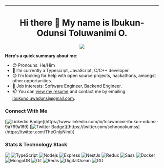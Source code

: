 
---



<h1 align="center">Hi there 👋 My name is Ibukun-Odunsi Toluwanimi O.
</h1>
<p align="center">
  <a href="https://github.com/DenverCoder1/readme-typing-svg"><img src="https://readme-typing-svg.herokuapp.com?lines=Software+Engineer;Backend+Developer;Smart+Contract%20|%20OOP%20;Always%20learning%20new%20things&center=true&width=500&height=50"></a>
</p>

<!-- #### I am currently a Back-End Software Engineer and aspiring Devops and Security enthusiast with a passion for videogames. -->

**Here's a quick summary about me**:
- 😊 Pronouns: He/Him
- 🌱 I’m currently a Typescript, JavaScript, C/C++ developer.
- 😊 I’m looking for help with open source projects, hackathons, amongst other opportunities.
- 💼 Job interests: Software Engineer, Backend Engineer.
- 📫 You can [view my resume](https://docs.google.com/document/d/1H2R6EIeDXhbrjmEruQIN1DE4SjSOU6ZB/edit?usp=sharing&ouid=116648695553061576370&rtpof=true&sd=true) and contact me by emailing ibukunoluwadunsi@gmail.com.

### Connect With Me
[![Linkedin Badge](https://img.shields.io/badge/-nimi-blue?style=for-the-badge&logo=Linkedin&logoColor=white&link=[https://www.linkedin.com/in/toluwanimi-ibukun-odunsi-9a769a169](https://www.linkedin.com/in/toluwanimi-ibukun-odunsi-9a769a169))](https://www.linkedin.com/in/toluwanimi-ibukun-odunsi-9a769a169) [![Twitter Badge](https://img.shields.io/badge/-@TheOnlyNimi-1ca0f1?style=for-the-badge&logo=twitter&logoColor=white&link=[https://twitter.com/TheOnlyNimi](https://twitter.com/TheOnlyNimi))]([https://twitter.com/schnoookumss](https://twitter.com/TheOnlyNimi))



### Stats & Technology Stack

<p>
  <!-- <img align="left" width="490" height="165" src="https://github-readme-stats.vercel.app/api/top-langs/?username=nimi-io&langs_count=10&layout=compact&theme=dark"/> -->
  <img align="left" src="https://github-readme-stats.vercel.app/api/top-langs/?username=nimi-io&langs_count=6&count_private=true&hide=php,c,Batchfile,Assembly,c%2B%2B,scss,makefile&layout=compact&theme=radical"/>
  <p>
<img alt="TypeScript" src="https://img.shields.io/badge/typescript%20-%23007ACC.svg?&style=for-the-badge&logo=typescript&logoColor=white" />   
<img alt="Nodejs" src="https://img.shields.io/badge/node.js%20-%2343853D.svg?&style=for-the-badge&logo=node.js&logoColor=white" />   
<img alt="Express" src="https://img.shields.io/badge/express.js%20-%23404d59.svg?&style=for-the-badge" />   
<img alt="NestJs" src="https://img.shields.io/badge/-NestJs-ea2845?style=for-the-badge&logo=nestjs&logoColor=white" />
<img alt="Redux" src="https://img.shields.io/badge/redux-%23593d88.svg?style=for-the-badge&logo=redux&logoColor=white"/>  

<img alt="Sass" src="https://img.shields.io/badge/sass%20-%23CC6699.svg?&style=for-the-badge&logo=sass&logoColor=white" />   
<!-- <img alt="TypeScript" src="https://img.shields.io/badge/-TypeScript-007ACC?style=for-the-badge&logo=typescript&logoColor=white" />    -->
<img alt="Docker" src="https://img.shields.io/badge/-Docker-46a2f1?style=for-the-badge&logo=docker&logoColor=white" />
<!-- <img src="https://img.shields.io/badge/html5%20-%23E34F26.svg?&style=for-the-badge&logo=html5&logoColor=white" />    -->
<img alt="MongoDB" src="https://img.shields.io/badge/MongoDB-%234ea94b.svg?&style=for-the-badge&logo=mongodb&logoColor=white" />  
 <img alt="Git" src="https://img.shields.io/badge/git-%23F05033.svg?style=for-the-badge&logo=git&logoColor=white"/> 
<img alt="Redis" src="https://img.shields.io/badge/redis-%23DD0031.svg?style=for-the-badge&logo=redis&logoColor=white"/>
<img alt="DigitalOcean" src="https://img.shields.io/badge/DigitalOcean-droplet%20.svg?style=for-the-badge&logo=digitalocean&"/>
<img alt="GO" src="https://img.shields.io/badge/go-%2300ADD8.svg?style=for-the-badge&logo=go&logoColor=white"/>
  </p>
</p>

<!-- 
https://img.shields.io/badge/DigitalOcean-droplet%20status-blue?logo=digitalocean&style=flat

<p>

</p> -->

<!-- <br />



